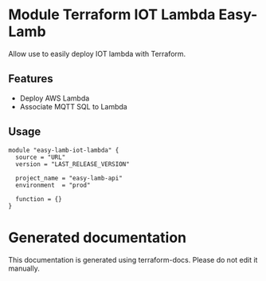 # Module Terraform IOT Lambda Easy-Lamb

Allow use to easily deploy IOT lambda with Terraform.

## Features

- Deploy AWS Lambda
- Associate MQTT SQL to Lambda

## Usage

```hcl
module "easy-lamb-iot-lambda" {
  source = "URL"
  version = "LAST_RELEASE_VERSION"
  
  project_name = "easy-lamb-api"
  environment  = "prod"
  
  function = {}
}

```

# Generated documentation

This documentation is generated using terraform-docs. Please do not edit it manually.